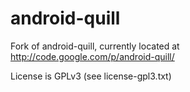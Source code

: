 android-quill
=============

Fork of android-quill, currently located at http://code.google.com/p/android-quill/

License is GPLv3 (see license-gpl3.txt)
